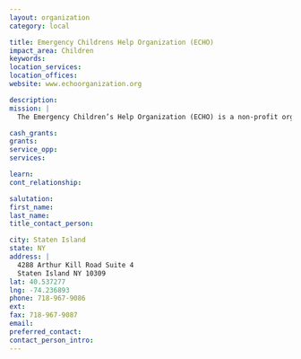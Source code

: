 ```yaml
---
layout: organization
category: local

title: Emergency Childrens Help Organization (ECHO)
impact_area: Children
keywords: 
location_services: 
location_offices: 
website: www.echoorganization.org

description: 
mission: |
  The Emergency Children’s Help Organization (ECHO) is a non-profit organization, whose mission is to accumulate resources to be used to benefit the welfare of a child, whose future may otherwise be bleak, due to the existence of a serious health, medical or living emergency.  ECHO will offer monetary assistance, to help ease the financial burden, with the hope of putting a smile on the child's face.

cash_grants: 
grants: 
service_opp: 
services: 

learn: 
cont_relationship: 

salutation: 
first_name: 
last_name: 
title_contact_person: 

city: Staten Island
state: NY
address: |
  4288 Arthur Kill Road Suite 4    
  Staten Island NY 10309
lat: 40.537277
lng: -74.236893
phone: 718-967-9086
ext: 
fax: 718-967-9087
email: 
preferred_contact: 
contact_person_intro: 
---
```

